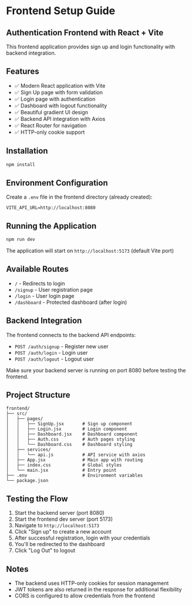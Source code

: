 # Frontend Setup Guide

## Authentication Frontend with React + Vite

This frontend application provides sign up and login functionality with backend integration.

## Features

- ✅ Modern React application with Vite
- ✅ Sign Up page with form validation
- ✅ Login page with authentication
- ✅ Dashboard with logout functionality
- ✅ Beautiful gradient UI design
- ✅ Backend API integration with Axios
- ✅ React Router for navigation
- ✅ HTTP-only cookie support

## Installation

```bash
npm install
```

## Environment Configuration

Create a `.env` file in the frontend directory (already created):

```
VITE_API_URL=http://localhost:8080
```

## Running the Application

```bash
npm run dev
```

The application will start on `http://localhost:5173` (default Vite port)

## Available Routes

- `/` - Redirects to login
- `/signup` - User registration page
- `/login` - User login page
- `/dashboard` - Protected dashboard (after login)

## Backend Integration

The frontend connects to the backend API endpoints:

- `POST /auth/signup` - Register new user
- `POST /auth/login` - Login user
- `POST /auth/logout` - Logout user

Make sure your backend server is running on port 8080 before testing the frontend.

## Project Structure

```
frontend/
├── src/
│   ├── pages/
│   │   ├── SignUp.jsx       # Sign up component
│   │   ├── Login.jsx        # Login component
│   │   ├── Dashboard.jsx    # Dashboard component
│   │   ├── Auth.css         # Auth pages styling
│   │   └── Dashboard.css    # Dashboard styling
│   ├── services/
│   │   └── api.js           # API service with axios
│   ├── App.jsx              # Main app with routing
│   ├── index.css            # Global styles
│   └── main.jsx             # Entry point
├── .env                     # Environment variables
└── package.json
```

## Testing the Flow

1. Start the backend server (port 8080)
2. Start the frontend dev server (port 5173)
3. Navigate to `http://localhost:5173`
4. Click "Sign up" to create a new account
5. After successful registration, login with your credentials
6. You'll be redirected to the dashboard
7. Click "Log Out" to logout

## Notes

- The backend uses HTTP-only cookies for session management
- JWT tokens are also returned in the response for additional flexibility
- CORS is configured to allow credentials from the frontend
